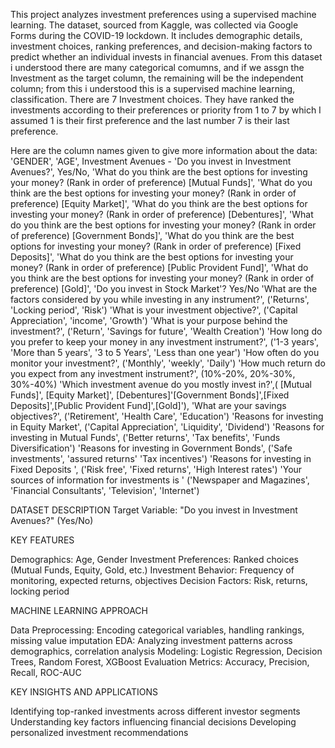 This project analyzes investment preferences using a supervised machine learning. The dataset, sourced from Kaggle, was collected via Google Forms during the COVID-19 lockdown. It includes demographic details, investment choices, ranking preferences, and decision-making factors to predict whether an individual invests in financial avenues.
From this dataset i understood there are many categorical comumns, and if we assgn the Investment as the target column, the remaining will be the independent column; from this i understood this is a supervised machine learning, classification.
There are 7 Investment choices.
They have ranked the investments according to their preferences or priority from 1 to 7 by which I assumed 1 is their first preference and the last number 7 is their last preference. 

Here are the column names given to give more information about the data:
'GENDER',
'AGE',
Investment Avenues - 'Do you invest in Investment Avenues?', Yes/No,
'What do you think are the best options for investing your money? (Rank in order of preference) [Mutual Funds]',
'What do you think are the best options for investing your money? (Rank in order of preference) [Equity Market]',
'What do you think are the best options for investing your money? (Rank in order of preference) [Debentures]',
'What do you think are the best options for investing your money? (Rank in order of preference) [Government Bonds]',
'What do you think are the best options for investing your money? (Rank in order of preference) [Fixed Deposits]',
'What do you think are the best options for investing your money? (Rank in order of preference) [Public Provident Fund]',
'What do you think are the best options for investing your money? (Rank in order of preference) [Gold]',
'Do you invest in Stock Market'? Yes/No
'What are the factors considered by you while investing in any instrument?', ('Returns', 'Locking period', 'Risk')
'What is your investment objective?', ('Capital Appreciation', 'income', 'Growth')
'What is your purpose behind the investment?', ('Return', 'Savings for future', 'Wealth Creation')
'How long do you prefer to keep your money in any investment instrument?', ('1-3 years', 'More than 5 years', '3 to 5 Years', 'Less than one year')
'How often do you monitor your investment?', ('Monthly', 'weekly', 'Daily')
'How much return do you expect from any investment instrument?', (10%-20%, 20%-30%, 30%-40%) 
'Which investment avenue do you mostly invest in?',( [Mutual Funds]', [Equity Market]', [Debentures]'[Government Bonds]',[Fixed Deposits]',[Public Provident Fund]',[Gold]'),
'What are your savings objectives?', ('Retirement', 'Health Care', 'Education') 
'Reasons for investing in Equity Market', ('Capital Appreciation', 'Liquidity', 'Dividend')
'Reasons for investing in Mutual Funds', ('Better returns', 'Tax benefits', 'Funds Diversification')
'Reasons for investing in Government Bonds', ('Safe investments', 'assured returns' 'Tax incentives')
'Reasons for investing in Fixed Deposits ', ('Risk free', 'Fixed returns', 'High Interest rates')
'Your sources of information for investments is ' ('Newspaper and Magazines', 'Financial Consultants', 'Television', 'Internet')

DATASET DESCRIPTION
Target Variable: "Do you invest in Investment Avenues?" (Yes/No)

KEY FEATURES

Demographics: Age, Gender
Investment Preferences: Ranked choices (Mutual Funds, Equity, Gold, etc.)
Investment Behavior: Frequency of monitoring, expected returns, objectives
Decision Factors: Risk, returns, locking period

MACHINE LEARNING APPROACH

Data Preprocessing: Encoding categorical variables, handling rankings, missing value imputation
EDA: Analyzing investment patterns across demographics, correlation analysis
Modeling: Logistic Regression, Decision Trees, Random Forest, XGBoost
Evaluation Metrics: Accuracy, Precision, Recall, ROC-AUC

KEY INSIGHTS AND APPLICATIONS

Identifying top-ranked investments across different investor segments
Understanding key factors influencing financial decisions
Developing personalized investment recommendations

